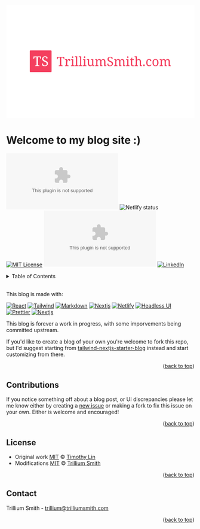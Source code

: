<a name="readme-top"></a>

![tailwind-nextjs-banner](/public/static/images/twitter-card.png)

# Welcome to my blog site :)

![Github last commit][github-last-commit-shield]
![Netlify status][netlify-status-shield]
[![MIT License][license-shield]][license-url]
![GitHub repo size](https://img.shields.io/github/repo-size/trillium/trilliumsmith.com?style=for-the-badge)
[![LinkedIn][linkedin-shield]][linkedin-url]

<details>
<summary>Table of Contents</summary>
<ol>
    <li><a href="#contributions">Contributions</a></li>
    <li><a href="#license">License</a></li>
    <li><a href="#contact">Contact</a></li>
</ol>
</details>

<br>

This blog is made with:

[![React][react-shield]][react-url]
[![Tailwind][tailwind-shield]][tailwind-url]
[![Markdown][markdown-shield]][markdown-url]
[![Nextjs][typescript-shield]][typescript-url]
[![Netlify][netlify-shield]][netlify-url]
[![Headless UI][headless-shield]][headless-url]
[![Prettier][prettier-shield]][prettier-url]
[![Nextjs][nextjs-shield]][nextjs-url]

This blog is forever a work in progress, with some imporvements being committed upstream.

If you'd like to create a blog of your own you're welcome to fork this repo, but I'd suggest starting from [tailwind-nextjs-starter-blog](https://github.com/timlrx/tailwind-nextjs-starter-blog) instead and start customizing from there.

<p align="right">(<a href="#readme-top">back to top</a>)</p>

## Contributions

If you notice something off about a blog post, or UI discrepancies please let me know either by creating a [new issue](https://github.com/trillium/trilliumsmith--devsite/issues/new/choose) or making a fork to fix this issue on your own. Either is welcome and encouraged!

<p align="right">(<a href="#readme-top">back to top</a>)</p>

## License

- Original work [MIT](https://github.com/timlrx/tailwind-nextjs-starter-blog/blob/main/LICENSE) © [Timothy Lin](https://www.timlrx.com)
- Modifications [MIT](https://github.com/trillium/trilliumsmith.com/blob/main/LICENSE) © [Trillium Smith](http://trilliumsmith.com)

<p align="right">(<a href="#readme-top">back to top</a>)</p>

## Contact

Trillium Smith - trillium@trilliumsmith.com

<p align="right">(<a href="#readme-top">back to top</a>)</p>

<!-- Status shields -->

[github-last-commit-shield]: https://img.shields.io/github/last-commit/trillium/trilliumsmith.com?style=for-the-badge
[netlify-status-shield]: https://img.shields.io/netlify/c3afa8f2-e8c7-4095-bacb-1a5182d9131d?style=for-the-badge
[linkedin-shield]: https://img.shields.io/badge/LinkedIn-white?style=for-the-badge&logo=linkedin&colorB=0a66c2
[linkedin-url]: https://linkedin.com/in/trilliumsmith
[license-shield]: https://img.shields.io/github/license/trillium/trilliumsmith.com.svg?style=for-the-badge
[license-url]: https://github.com/trillium/trilliumsmith.com/blob/main/LICENSE.txt

<!-- Built With shields -->

[react-shield]: https://img.shields.io/badge/React-20232A?style=for-the-badge&logo=react&logoColor=61DAFB
[react-url]: https://react.dev/
[tailwind-shield]: https://img.shields.io/badge/Tailwind_CSS-38B2AC?style=for-the-badge&logo=tailwind-css&logoColor=white
[tailwind-url]: https://tailwindcss.com/
[netlify-shield]: https://img.shields.io/badge/Netlify-00C7B7?style=for-the-badge&logo=netlify&logoColor=white
[netlify-url]: https://www.netlify.com/
[markdown-shield]: https://img.shields.io/badge/Markdown-000000?style=for-the-badge&logo=markdown&logoColor=white
[markdown-url]: https://www.markdownguide.org/
[headless-shield]: https://img.shields.io/badge/Headless%20ui-000000?style=for-the-badge&logo=headlessui&logoColor=7dd3fc

[headless-url]: https://headlessui.com/]

[prettier-shield]: https://img.shields.io/badge/prettier-1A2C34?style=for-the-badge&logo=prettier&logoColor=F7BA3E
[prettier-url]: https://prettier.io/
[nextjs-shield]: https://img.shields.io/badge/nextjs-000000?style=for-the-badge&logo=next.js&logoColor=white
[nextjs-url]: https://prettier.io/
[typescript-shield]: https://img.shields.io/badge/TypeScript-007ACC?style=for-the-badge&logo=typescript&logoColor=white
[typescript-url]: https://www.typescriptlang.org/
